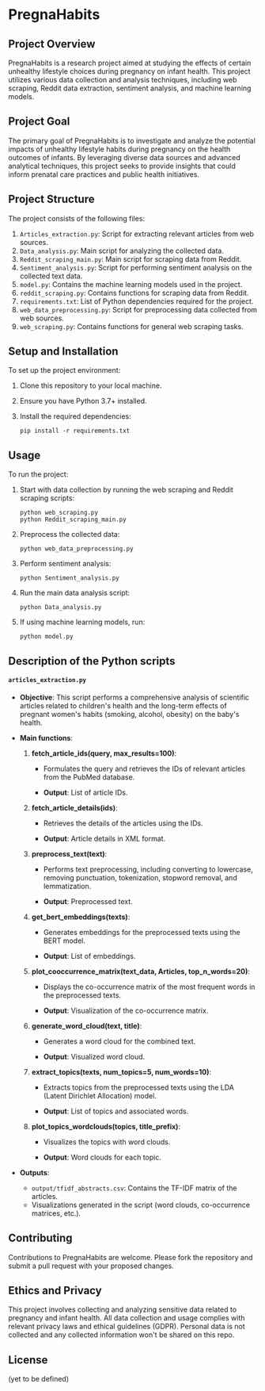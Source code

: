 # PregnaHabits

## Project Overview

PregnaHabits is a research project aimed at studying the effects of certain unhealthy lifestyle choices during pregnancy on infant health. This project utilizes various data collection and analysis techniques, including web scraping, Reddit data extraction, sentiment analysis, and machine learning models.

## Project Goal

The primary goal of PregnaHabits is to investigate and analyze the potential impacts of unhealthy lifestyle habits during pregnancy on the health outcomes of infants. By leveraging diverse data sources and advanced analytical techniques, this project seeks to provide insights that could inform prenatal care practices and public health initiatives.

## Project Structure

The project consists of the following files:

1. `Articles_extraction.py`: Script for extracting relevant articles from web sources.
2. `Data_analysis.py`: Main script for analyzing the collected data.
3. `Reddit_scraping_main.py`: Main script for scraping data from Reddit.
4. `Sentiment_analysis.py`: Script for performing sentiment analysis on the collected text data.
5. `model.py`: Contains the machine learning models used in the project.
6. `reddit_scraping.py`: Contains functions for scraping data from Reddit.
7. `requirements.txt`: List of Python dependencies required for the project.
8. `web_data_preprocessing.py`: Script for preprocessing data collected from web sources.
9. `web_scraping.py`: Contains functions for general web scraping tasks.

## Setup and Installation

To set up the project environment:

1. Clone this repository to your local machine.
2. Ensure you have Python 3.7+ installed.
3. Install the required dependencies:

   ```
   pip install -r requirements.txt
   ```

## Usage

To run the project:

1. Start with data collection by running the web scraping and Reddit scraping scripts:

   ```
   python web_scraping.py
   python Reddit_scraping_main.py
   ```

2. Preprocess the collected data:

   ```
   python web_data_preprocessing.py
   ```

3. Perform sentiment analysis:

   ```
   python Sentiment_analysis.py
   ```

4. Run the main data analysis script:

   ```
   python Data_analysis.py
   ```

5. If using machine learning models, run:

   ```
   python model.py
   ```

## Description of the Python scripts

#### `articles_extraction.py`

- **Objective**: This script performs a comprehensive analysis of scientific articles related to children's health and the long-term effects of pregnant women's habits (smoking, alcohol, obesity) on the baby's health.

- **Main functions**:

  1. **fetch_article_ids(query, max_results=100)**:
     - Formulates the query and retrieves the IDs of relevant articles from the PubMed database.

     - **Output**: List of article IDs.

  2. **fetch_article_details(ids)**:
     - Retrieves the details of the articles using the IDs.

     - **Output**: Article details in XML format.

  3. **preprocess_text(text)**:
     - Performs text preprocessing, including converting to lowercase, removing punctuation, tokenization, stopword removal, and lemmatization.

     - **Output**: Preprocessed text.

  4. **get_bert_embeddings(texts)**:
     - Generates embeddings for the preprocessed texts using the BERT model.

     - **Output**: List of embeddings.

  5. **plot_cooccurrence_matrix(text_data, Articles, top_n_words=20)**:
     - Displays the co-occurrence matrix of the most frequent words in the preprocessed texts.

     - **Output**: Visualization of the co-occurrence matrix.

  6. **generate_word_cloud(text, title)**:
     - Generates a word cloud for the combined text.

     - **Output**: Visualized word cloud.

  7. **extract_topics(texts, num_topics=5, num_words=10)**:
     - Extracts topics from the preprocessed texts using the LDA (Latent Dirichlet Allocation) model.

     - **Output**: List of topics and associated words.

  8. **plot_topics_wordclouds(topics, title_prefix)**:
     - Visualizes the topics with word clouds.

     - **Output**: Word clouds for each topic.

- **Outputs**:
  - `output/tfidf_abstracts.csv`: Contains the TF-IDF matrix of the articles.
  - Visualizations generated in the script (word clouds, co-occurrence matrices, etc.).

## Contributing

Contributions to PregnaHabits are welcome. Please fork the repository and submit a pull request with your proposed changes.

## Ethics and Privacy

This project involves collecting and analyzing sensitive data related to pregnancy and infant health. All data collection and usage complies with relevant privacy laws and ethical guidelines (GDPR). Personal data is not collected and any collected information won't be shared on this repo.

## License
(yet to be defined)
